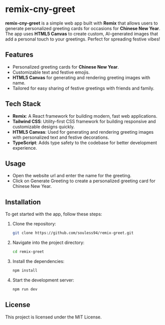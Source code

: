 # remix-cny-greet

**remix-cny-greet** is a simple web app built with **Remix** that allows users to generate personalized greeting cards for occasions for  **Chinese New Year**. The app uses **HTML5 Canvas** to create custom, AI-generated images that add a personal touch to your greetings. Perfect for spreading festive vibes!



## Features

- Personalized greeting cards for **Chinese New Year**.
- Customizable text and festive emojis.
- **HTML5 Canvas** for generating and rendering greeting images with name.
- Tailored for easy sharing of festive greetings with friends and family.


## Tech Stack

- **Remix**: A React framework for building modern, fast web applications.
- **Tailwind CSS**: Utility-first CSS framework for building responsive and customizable designs quickly.
- **HTML5 Canvas**: Used for generating and rendering greeting images with personalized text and festive decorations.
- **TypeScript**: Adds type safety to the codebase for better development experience.


## Usage
- Open the website url and enter the name for the greeting.
- Click on Generate Greeting to create a personalized greeting card for Chinese New Year.

## Installation

To get started with the app, follow these steps:

1. Clone the repository:
   ```bash
   git clone https://github.com/souless94/remix-greet.git
   ```

2. Navigate into the project directory:
    ```bash
   cd remix-greet
   ```
3. Install the dependencies:
    ```bash
   npm install
   ```
4. Start the development server:
    ```bash
   npm run dev
   ```


## License
This project is licensed under the MIT License.